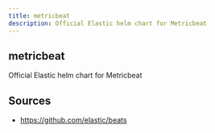 ```yaml
---
title: metricbeat
description: Official Elastic helm chart for Metricbeat
---
```


## metricbeat

Official Elastic helm chart for Metricbeat

## Sources

- https://github.com/elastic/beats
